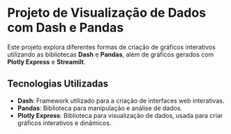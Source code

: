 # Projeto de Visualização de Dados com Dash e Pandas

Este projeto explora diferentes formas de criação de gráficos interativos utilizando as bibliotecas **Dash** e **Pandas**, além de gráficos gerados com **Plotly Express** e **Streamilt**.

## Tecnologias Utilizadas

- **Dash**: Framework utilizado para a criação de interfaces web interativas.
- **Pandas**: Biblioteca para manipulação e análise de dados.
- **Plotly Express**: Biblioteca para visualização de dados, usada para criar gráficos interativos e dinâmicos.


